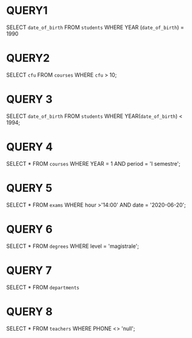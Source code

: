 # QUERY1

SELECT `date_of_birth`
FROM `students`
WHERE YEAR (`date_of_birth`) = 1990


# QUERY2

SELECT `cfu`
FROM `courses`
WHERE `cfu` > 10;

# QUERY 3

SELECT `date_of_birth`
FROM `students`
WHERE YEAR(`date_of_birth`) < 1994;

# QUERY 4

SELECT *
FROM `courses`
WHERE YEAR = 1
AND period = 'I semestre';

# QUERY 5

SELECT *
FROM `exams`
WHERE hour >'14:00'
AND date = '2020-06-20';

# QUERY 6 

SELECT *
FROM `degrees`
WHERE level = 'magistrale';

# QUERY 7 

SELECT *
FROM `departments`

# QUERY 8 

SELECT *
FROM `teachers`
WHERE PHONE <> 'null';




